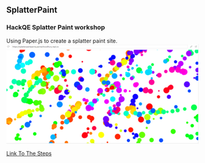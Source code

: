## SplatterPaint  
### HackQE Splatter Paint workshop  

Using Paper.js to create a splatter paint site.  
![alt text](https://github.com/ParnaChowdhury/splatterpaintparna/blob/441122a761ef979f13763beccafcebf984ebabe8/splatterpaint.png?raw=true)

[Link To The Steps](https://workshops.hackclub.com/splatter_paint/)  
